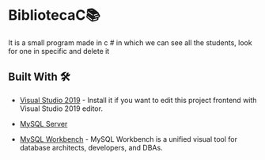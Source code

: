 # BibliotecaC📚
 
It is a small program made in c # in which we can see all the students, look for one in specific and delete it


## Built With 🛠️

* [Visual Studio 2019](https://visualstudio.microsoft.com/es/vs/) - Install it if you want to edit this project frontend with Visual Studio 2019 editor.

* [MySQL Server](https://dev.mysql.com/downloads/mysql/)

* [MySQL Workbench](https://www.mysql.com/products/workbench/) - MySQL Workbench is a unified visual tool for database architects, developers, and DBAs.

